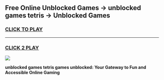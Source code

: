 
## Free Online Unblocked Games → unblocked games tetris → Unblocked Games
<h3>
<a href="https://premium.freeplayer.one?title=unblocked_games_tetris&ref=21F">CLICK TO PLAY</a></h3>
<hr>

<h3>
<a href="https://premium.freeplayer.one?title=unblocked_games_tetris&ref=21F">CLICK 2 PLAY</a>
  
</h3>

<a href="https://premium.freeplayer.one?title=unblocked_games_tetris&ref=21F/"><img src="https://clearcache.store/games.png"></a>


**unblocked games tetris games unblocked: Your Gateway to Fun and Accessible Online Gaming**
